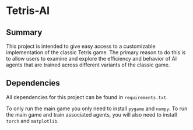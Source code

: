 # Tetris-AI

## Summary

This project is intended to give easy access to a customizable implementation of the classic Tetris game. The primary reason to do this is to allow users to examine and explore the efficiency and behavior of AI agents that are trained across different variants of the classic game.

## Dependencies

All dependencies for this project can be found in `requirements.txt`.

To only run the main game you only need to install `pygame` and `numpy`. To run the main game and train associated agents, you will also need to install `torch` and `matplotlib`.
